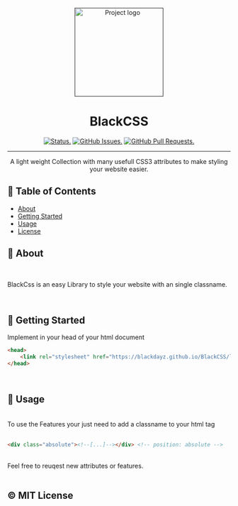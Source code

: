 <p align="center">
  <a href="" rel="noopener">
 <img width=auto height=200px src="https://www.blackdayz.de/src/img/logo/BlackDayzLogo.png" alt="Project logo"></a>
</p>

<h1 align="center">BlackCSS</h1>

<div align="center">

[![Status.](https://img.shields.io/badge/status-active-success.svg)]()
[![GitHub Issues.](https://img.shields.io/github/issues/BlackDayz/BlackCSS.svg)](https://github.com/BlackDayz/BlackCSS/issues)
[![GitHub Pull Requests.](https://img.shields.io/github/issues-pr/BlackDayz/BlackCSS.svg)](https://github.com/BlackDayz/BlackCSS/pulls)

</div>

---

<p align="center">A light weight Collection with many usefull CSS3 attributes to make styling your website easier.
    <br> 
</p>

## 📝 Table of Contents

- [About](#about)
- [Getting Started](#getting_started)
- [Usage](#usage)
- [License](#license)

## 🧐 About <a name = "about"></a>

<br>

BlackCss is an easy Library to style your website with an single classname.

<br>

## 🏁 Getting Started <a name = "getting_started"></a>

Implement in your head of your html document

```html
<head>
    <link rel="stylesheet" href="https://blackdayz.github.io/BlackCSS/lib/BlackCSS.css">
</head>
```

<br>

## 🎈 Usage <a name="usage"></a>
<br>
To use the Features your just need to add a classname to your html tag
<br><br>

```html
<div class="absolute"><!--[...]--></div> <!-- position: absolute -->
```
<br>
Feel free to reuqest new attributes or features. 
<br><br>

## &copy;<a name="license"></a> MIT License


